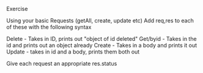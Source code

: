 Exercise

Using your basic Requests (getAll, create, update etc)
Add req,res to each of these with the following syntax

Delete - Takes in ID, prints out "object of id deleted"
Get/byid - Takes in the id and prints out an object already
Create - Takes in a body and prints it out
Update - takes in id and a body, prints them both out

Give each request an appropriate res.status